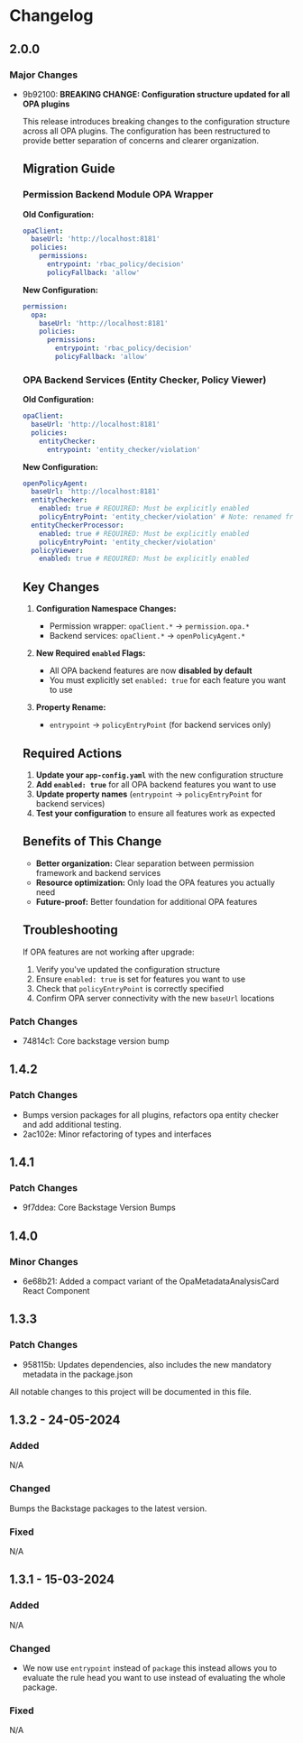 # Changelog

## 2.0.0

### Major Changes

- 9b92100: **BREAKING CHANGE: Configuration structure updated for all OPA plugins**

  This release introduces breaking changes to the configuration structure across all OPA plugins. The configuration has been restructured to provide better separation of concerns and clearer organization.

  ## Migration Guide

  ### Permission Backend Module OPA Wrapper

  **Old Configuration:**

  ```yaml
  opaClient:
    baseUrl: 'http://localhost:8181'
    policies:
      permissions:
        entrypoint: 'rbac_policy/decision'
        policyFallback: 'allow'
  ```

  **New Configuration:**

  ```yaml
  permission:
    opa:
      baseUrl: 'http://localhost:8181'
      policies:
        permissions:
          entrypoint: 'rbac_policy/decision'
          policyFallback: 'allow'
  ```

  ### OPA Backend Services (Entity Checker, Policy Viewer)

  **Old Configuration:**

  ```yaml
  opaClient:
    baseUrl: 'http://localhost:8181'
    policies:
      entityChecker:
        entrypoint: 'entity_checker/violation'
  ```

  **New Configuration:**

  ```yaml
  openPolicyAgent:
    baseUrl: 'http://localhost:8181'
    entityChecker:
      enabled: true # REQUIRED: Must be explicitly enabled
      policyEntryPoint: 'entity_checker/violation' # Note: renamed from 'entrypoint'
    entityCheckerProcessor:
      enabled: true # REQUIRED: Must be explicitly enabled
      policyEntryPoint: 'entity_checker/violation'
    policyViewer:
      enabled: true # REQUIRED: Must be explicitly enabled
  ```

  ## Key Changes

  1. **Configuration Namespace Changes:**

     - Permission wrapper: `opaClient.*` → `permission.opa.*`
     - Backend services: `opaClient.*` → `openPolicyAgent.*`

  2. **New Required `enabled` Flags:**

     - All OPA backend features are now **disabled by default**
     - You must explicitly set `enabled: true` for each feature you want to use

  3. **Property Rename:**
     - `entrypoint` → `policyEntryPoint` (for backend services only)

  ## Required Actions

  1. **Update your `app-config.yaml`** with the new configuration structure
  2. **Add `enabled: true`** for all OPA backend features you want to use
  3. **Update property names** (`entrypoint` → `policyEntryPoint` for backend services)
  4. **Test your configuration** to ensure all features work as expected

  ## Benefits of This Change

  - **Better organization:** Clear separation between permission framework and backend services
  - **Resource optimization:** Only load the OPA features you actually need
  - **Future-proof:** Better foundation for additional OPA features

  ## Troubleshooting

  If OPA features are not working after upgrade:

  1. Verify you've updated the configuration structure
  2. Ensure `enabled: true` is set for features you want to use
  3. Check that `policyEntryPoint` is correctly specified
  4. Confirm OPA server connectivity with the new `baseUrl` locations

### Patch Changes

- 74814c1: Core backstage version bump

## 1.4.2

### Patch Changes

- Bumps version packages for all plugins, refactors opa entity checker and add additional testing.
- 2ac102e: Minor refactoring of types and interfaces

## 1.4.1

### Patch Changes

- 9f7ddea: Core Backstage Version Bumps

## 1.4.0

### Minor Changes

- 6e68b21: Added a compact variant of the OpaMetadataAnalysisCard React Component

## 1.3.3

### Patch Changes

- 958115b: Updates dependencies, also includes the new mandatory metadata in the package.json

All notable changes to this project will be documented in this file.

## 1.3.2 - 24-05-2024

### Added

N/A

### Changed

Bumps the Backstage packages to the latest version.

### Fixed

N/A

## 1.3.1 - 15-03-2024

### Added

N/A

### Changed

- We now use `entrypoint` instead of `package` this instead allows you to evaluate the rule head you want to use instead of evaluating the whole package.

### Fixed

N/A

